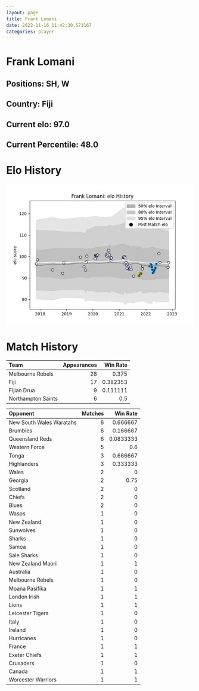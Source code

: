 ```yaml
---  
layout: page  
title: Frank Lomani  
date: 2022-11-16 11:42:30.571167  
categories: player  
---
```

# Frank Lomani

## Positions: SH, W

## Country: Fiji

## Current elo: 97.0

## Current Percentile: 48.0

# Elo History


![elo history](history_FrankLomani.png)
# Match History


| Team               |   Appearances |   Win Rate |
|:-------------------|--------------:|-----------:|
| Melbourne Rebels   |            28 |   0.375    |
| Fiji               |            17 |   0.382353 |
| Fijian Drua        |             9 |   0.111111 |
| Northampton Saints |             6 |   0.5      |

| Opponent                 |   Matches |   Win Rate |
|:-------------------------|----------:|-----------:|
| New South Wales Waratahs |         6 |  0.666667  |
| Brumbies                 |         6 |  0.166667  |
| Queensland Reds          |         6 |  0.0833333 |
| Western Force            |         5 |  0.6       |
| Tonga                    |         3 |  0.666667  |
| Highlanders              |         3 |  0.333333  |
| Wales                    |         2 |  0         |
| Georgia                  |         2 |  0.75      |
| Scotland                 |         2 |  0         |
| Chiefs                   |         2 |  0         |
| Blues                    |         2 |  0         |
| Wasps                    |         1 |  0         |
| New Zealand              |         1 |  0         |
| Sunwolves                |         1 |  0         |
| Sharks                   |         1 |  0         |
| Samoa                    |         1 |  0         |
| Sale Sharks              |         1 |  0         |
| New Zealand Maori        |         1 |  1         |
| Australia                |         1 |  0         |
| Melbourne Rebels         |         1 |  0         |
| Moana Pasifika           |         1 |  1         |
| London Irish             |         1 |  1         |
| Lions                    |         1 |  1         |
| Leicester Tigers         |         1 |  0         |
| Italy                    |         1 |  0         |
| Ireland                  |         1 |  0         |
| Hurricanes               |         1 |  0         |
| France                   |         1 |  1         |
| Exeter Chiefs            |         1 |  1         |
| Crusaders                |         1 |  0         |
| Canada                   |         1 |  1         |
| Worcester Warriors       |         1 |  1         |